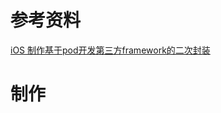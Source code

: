 # 参考资料
[iOS 制作基于pod开发第三方framework的二次封装](https://gist.github.com/liuzhida33/b61974dd38a99118b88995a54ed6c790)


# 制作